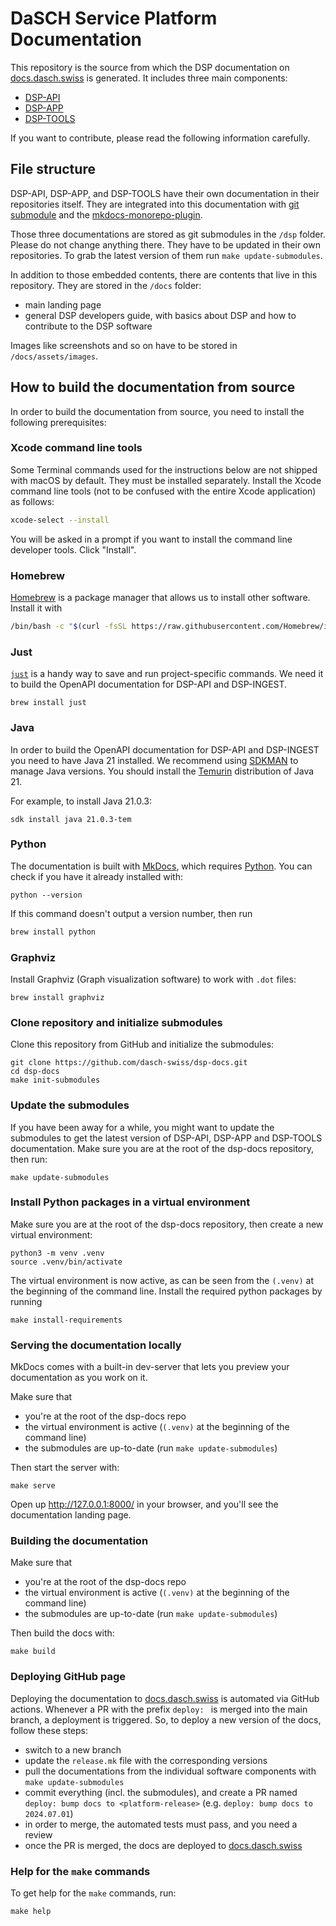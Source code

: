 # DaSCH Service Platform Documentation

This repository is the source from which the DSP documentation
on [docs.dasch.swiss](https://docs.dasch.swiss) is generated.
It includes three main components:

- [DSP-API](https://github.com/dasch-swiss/dsp-api)
- [DSP-APP](https://github.com/dasch-swiss/dsp-das)
- [DSP-TOOLS](https://github.com/dasch-swiss/dsp-tools)

If you want to contribute, please read the following information carefully.

## File structure

DSP-API, DSP-APP, and DSP-TOOLS have their own documentation in their repositories itself.
They are integrated into this documentation with [git submodule](https://git-scm.com/book/en/v2/Git-Tools-Submodules) and
the [mkdocs-monorepo-plugin](https://github.com/backstage/mkdocs-monorepo-plugin).

Those three documentations are stored as git submodules in the `/dsp` folder. Please do not change anything there.
They have to be updated in their own repositories. To grab the latest version of them run `make update-submodules`.

In addition to those embedded contents, there are contents that live in this repository.
They are stored in the `/docs` folder:

- main landing page
- general DSP developers guide, with basics about DSP and how to contribute to the DSP software

Images like screenshots and so on have to be stored in `/docs/assets/images`.

## How to build the documentation from source

In order to build the documentation from source,
you need to install the following prerequisites:

### Xcode command line tools

Some Terminal commands used for the instructions below are not shipped with macOS by default.
They must be installed separately.
Install the Xcode command line tools (not to be confused with the entire Xcode application) as follows:

```bash
xcode-select --install
```

You will be asked in a prompt if you want to install the command line developer tools. Click "Install".

### Homebrew

[Homebrew](https://brew.sh) is a package manager that allows us to install other software.
Install it with

```bash
/bin/bash -c "$(curl -fsSL https://raw.githubusercontent.com/Homebrew/install/HEAD/install.sh)"
```

### Just

[`just`](https://github.com/casey/just) is a handy way to save and run project-specific commands.
We need it to build the OpenAPI documentation for DSP-API and DSP-INGEST.

```shell
brew install just
```

### Java

In order to build the OpenAPI documentation for DSP-API and DSP-INGEST you need to have Java 21 installed.
We recommend using [SDKMAN](https://sdkman.io/) to manage Java versions.
You should install the [Temurin](https://adoptium.net/en-GB/temurin/releases/) distribution of Java 21.

For example, to install Java 21.0.3:

```shell
sdk install java 21.0.3-tem
```

### Python

The documentation is built with [MkDocs](https://www.mkdocs.org),
which requires [Python](https://www.python.org/).
You can check if you have it already installed with:

```shell
python --version
```

If this command doesn't output a version number, then run

```bash
brew install python
```

### Graphviz

Install Graphviz (Graph visualization software) to work with `.dot` files:

```shell
brew install graphviz
```

### Clone repository and initialize submodules

Clone this repository from GitHub and initialize the submodules:

```shell
git clone https://github.com/dasch-swiss/dsp-docs.git
cd dsp-docs
make init-submodules
```

### Update the submodules

If you have been away for a while, you might want to update the submodules
to get the latest version of DSP-API, DSP-APP and DSP-TOOLS documentation.
Make sure you are at the root of the dsp-docs repository, then run:

```shell
make update-submodules
```

### Install Python packages in a virtual environment

Make sure you are at the root of the dsp-docs repository, then create a new virtual environment:

```shell
python3 -m venv .venv
source .venv/bin/activate
```

The virtual environment is now active,
as can be seen from the `(.venv)` at the beginning of the command line.
Install the required python packages by running

```shell
make install-requirements
```

### Serving the documentation locally

MkDocs comes with a built-in dev-server that lets you preview your documentation as you work on it.

Make sure that

- you're at the root of the dsp-docs repo
- the virtual environment is active (`(.venv)` at the beginning of the command line)
- the submodules are up-to-date (run `make update-submodules`)

Then start the server with:

```shell
make serve
```

Open up <http://127.0.0.1:8000/> in your browser, and you'll see the documentation landing page.

### Building the documentation

Make sure that

- you're at the root of the dsp-docs repo
- the virtual environment is active (`(.venv)` at the beginning of the command line)
- the submodules are up-to-date (run `make update-submodules`)

Then build the docs with:

```shell
make build
```

### Deploying GitHub page

Deploying the documentation to [docs.dasch.swiss](https://docs.dasch.swiss/) is automated via GitHub actions.
Whenever a PR with the prefix `deploy: ` is merged into the main branch, a deployment is triggered.
So, to deploy a new version of the docs, follow these steps:

- switch to a new branch
- update the `release.mk` file with the corresponding versions
- pull the documentations from the individual software components with `make update-submodules`
- commit everything (incl. the submodules), and create a PR named `deploy: bump docs to <platform-release>`
  (e.g. `deploy: bump docs to 2024.07.01`)
- in order to merge, the automated tests must pass, and you need a review
- once the PR is merged, the docs are deployed to [docs.dasch.swiss](https://docs.dasch.swiss/)

### Help for the `make` commands

To get help for the `make` commands, run:

```shell
make help
```
